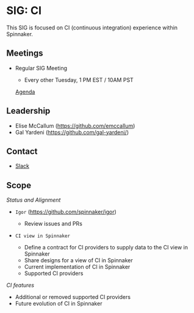 # SIG: CI

This SIG is focused on CI (continuous integration) experience within Spinnaker.

## Meetings

* Regular SIG Meeting
  * Every other Tuesday, 1 PM EST / 10AM PST
  
  [Agenda](https://docs.google.com/document/d/1vV5lzBydtPQVwIADxdb7eKqq5yoBhA4pEJrxksLuXdE/edit?usp=sharing)

## Leadership

* Elise McCallum (https://github.com/emccallum)
* Gal Yardeni (https://github.com/gal-yardeni/) 

## Contact

* [Slack](https://spinnakerteam.slack.com/archives/CQJP8H05P)

## Scope

*Status and Alignment*
  * `Igor` (https://github.com/spinnaker/igor)
    * Review issues and PRs
  
  * `CI view in Spinnaker`
    * Define a contract for CI providers to supply data to the CI view in Spinnaker
    * Share designs for a view of CI in Spinnaker
    * Current implementation of CI in Spinnaker
    * Supported CI providers

*CI features*
  * Additional or removed supported CI providers
  * Future evolution of CI in Spinnaker



